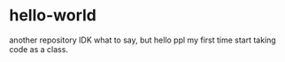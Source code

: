 # hello-world
another repository
IDK what to say, but hello ppl my first time start taking code as a class.
